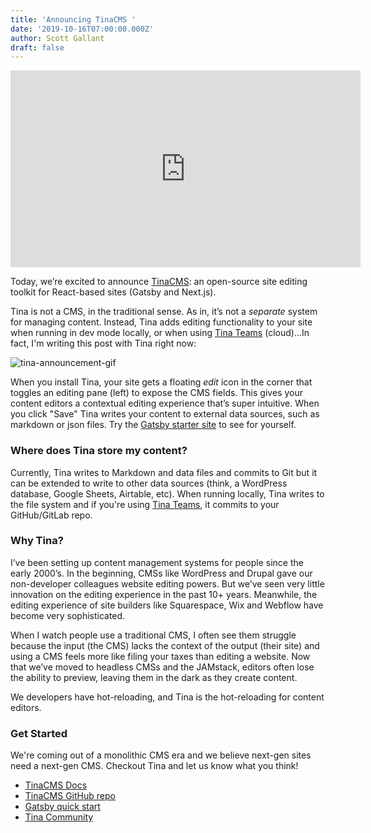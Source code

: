 ```yaml
---
title: 'Announcing TinaCMS '
date: '2019-10-16T07:00:00.000Z'
author: Scott Gallant
draft: false
---
```


<iframe width="560" height="315" src="https://www.youtube.com/embed/iPDCmbaEF0Y" frameborder="0" allow="accelerometer; autoplay; encrypted-media; gyroscope; picture-in-picture" allowfullscreen></iframe>

Today, we’re excited to announce [TinaCMS](https://github.com/tinacms/tinacms): an open-source site editing toolkit for React-based sites (Gatsby and Next.js).

Tina is not a CMS, in the traditional sense. As in, it’s not a _separate_ system for managing content. Instead, Tina adds editing functionality to your site when running in dev mode locally, or when using [Tina Teams](http://tinacms.org/teams) (cloud)...In fact, I'm writing this post with Tina right now:

![tina-announcement-gif](https://res.cloudinary.com/forestry-demo/image/upload/v1571244588/tina-cms-announcement-post.gif)

When you install Tina, your site gets a floating _edit_ icon in the corner that toggles an editing pane (left) to expose the CMS fields. This gives your content editors a contextual editing experience that’s super intuitive. When you click "Save" Tina writes your content to external data sources, such as markdown or json files. Try the [Gatsby starter site](https://tinacms.org/docs/gatsby/quickstart) to see for yourself.

### Where does Tina store my content?

Currently, Tina writes to Markdown and data files and commits to Git but it can be extended to write to other data sources (think, a WordPress database, Google Sheets, Airtable, etc). When running locally, Tina writes to the file system and if you're using [Tina Teams](http://tinacms.org/teams), it commits to your GitHub/GitLab repo.

### Why Tina?

I’ve been setting up content management systems for people since the early 2000’s. In the beginning, CMSs like WordPress and Drupal gave our non-developer colleagues website editing powers. But we’ve seen very little innovation on the editing experience in the past 10+ years. Meanwhile, the editing experience of site builders like Squarespace, Wix and Webflow have become very sophisticated.

When I watch people use a traditional CMS, I often see them struggle because the input (the CMS) lacks the context of the output (their site) and using a CMS feels more like filing your taxes than editing a website. Now that we’ve moved to headless CMSs and the JAMstack, editors often lose the ability to preview, leaving them in the dark as they create content.

We developers have hot-reloading, and Tina is the hot-reloading for content editors.

### Get Started

We're coming out of a monolithic CMS era and we believe next-gen sites need a next-gen CMS. Checkout Tina and let us know what you think!

- [TinaCMS Docs](https://tinacms.org/docs/getting-started/introduction)
- [TinaCMS GitHub repo](https://github.com/tinacms/tinacms)
- [Gatsby quick start](https://tinacms.org/docs/gatsby/quickstart)
- [Tina Community](https://tinacms.org/community)
